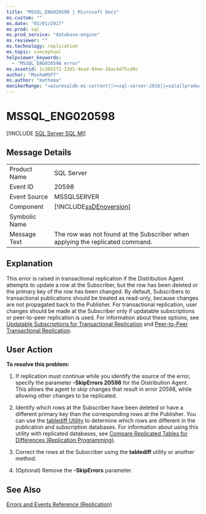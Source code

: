 ```yaml
---
title: "MSSQL_ENG020598 | Microsoft Docs"
ms.custom: ""
ms.date: "03/01/2017"
ms.prod: sql
ms.prod_service: "database-engine"
ms.reviewer: ""
ms.technology: replication
ms.topic: conceptual
helpviewer_keywords: 
  - "MSSQL_ENG020598 error"
ms.assetid: 1c3032f2-23d1-4ead-94ee-16ac4d75cd0c
author: "MashaMSFT"
ms.author: "mathoma"
monikerRange: "=azuresqldb-mi-current||>=sql-server-2016||=sqlallproducts-allversions"
---
```

# MSSQL_ENG020598
[!INCLUDE [SQL Server SQL MI](../../includes/applies-to-version/sql-asdbmi.md)]
    
## Message Details  
  
|||  
|-|-|  
|Product Name|SQL Server|  
|Event ID|20598|  
|Event Source|MSSQLSERVER|  
|Component|[!INCLUDE[ssDEnoversion](../../includes/ssdenoversion-md.md)]|  
|Symbolic Name||  
|Message Text|The row was not found at the Subscriber when applying the replicated command.|  
  
## Explanation  
 This error is raised in transactional replication if the Distribution Agent attempts to update a row at the Subscriber, but the row has been deleted or the primary key of the row has been changed. By default, Subscribers to transactional publications should be treated as read-only, because changes are not propagated back to the Publisher. For transactional replication, user changes should be made at the Subscriber only if updatable subscriptions or peer-to-peer replication is used. For information about these options, see [Updatable Subscriptions for Transactional Replication](../../relational-databases/replication/transactional/updatable-subscriptions-for-transactional-replication.md) and [Peer-to-Peer Transactional Replication](../../relational-databases/replication/transactional/peer-to-peer-transactional-replication.md).  
  
## User Action  
 **To resolve this problem:**  
  
1.  If replication must continue while you identify the source of the error, specify the parameter **-SkipErrors 20598** for the Distribution Agent. This allows the agent to skip changes that result in error 20598, while allowing other changes to be replicated.  
  
2.  Identify which rows at the Subscriber have been deleted or have a different primary key than the corresponding rows at the Publisher. You can use the [tablediff Utility](../../tools/tablediff-utility.md) to determine which rows are different in the publication and subscription databases. For information about using this utility with replicated databases, see [Compare Replicated Tables for Differences &#40;Replication Programming&#41;](../../relational-databases/replication/administration/compare-replicated-tables-for-differences-replication-programming.md).  
  
3.  Correct the rows at the Subscriber using the **tablediff** utility or another method.  
  
4.  (Optional) Remove the **-SkipErrors** parameter.  
  
## See Also  
 [Errors and Events Reference &#40;Replication&#41;](../../relational-databases/replication/errors-and-events-reference-replication.md)  
  
  
